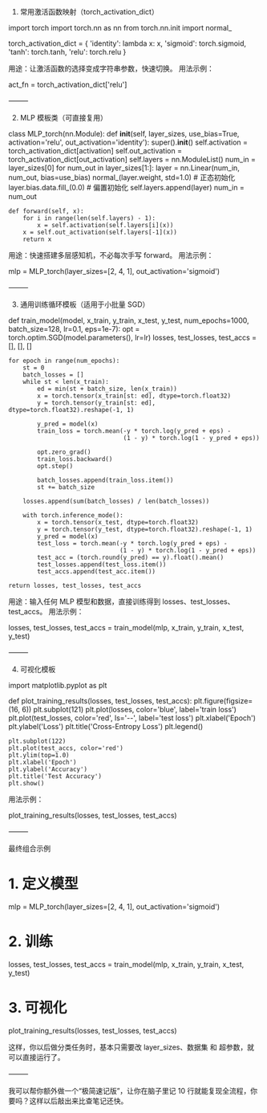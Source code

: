 1. 常用激活函数映射（torch_activation_dict）

import torch
import torch.nn as nn
from torch.nn.init import normal_

torch_activation_dict = {
    'identity': lambda x: x,
    'sigmoid': torch.sigmoid,
    'tanh': torch.tanh,
    'relu': torch.relu
}

用途：让激活函数的选择变成字符串参数，快速切换。
用法示例：

act_fn = torch_activation_dict['relu']


⸻

2. MLP 模板类（可直接复用）

class MLP_torch(nn.Module):
    def __init__(self, layer_sizes, use_bias=True,
                 activation='relu', out_activation='identity'):
        super().__init__()
        self.activation = torch_activation_dict[activation]
        self.out_activation = torch_activation_dict[out_activation]
        self.layers = nn.ModuleList()
        num_in = layer_sizes[0]
        for num_out in layer_sizes[1:]:
            layer = nn.Linear(num_in, num_out, bias=use_bias)
            normal_(layer.weight, std=1.0)       # 正态初始化
            layer.bias.data.fill_(0.0)           # 偏置初始化
            self.layers.append(layer)
            num_in = num_out

    def forward(self, x):
        for i in range(len(self.layers) - 1):
            x = self.activation(self.layers[i](x))
        x = self.out_activation(self.layers[-1](x))
        return x

用途：快速搭建多层感知机，不必每次手写 forward。
用法示例：

mlp = MLP_torch(layer_sizes=[2, 4, 1], out_activation='sigmoid')


⸻

3. 通用训练循环模板（适用于小批量 SGD）

def train_model(model, x_train, y_train, x_test, y_test,
                num_epochs=1000, batch_size=128, lr=0.1, eps=1e-7):
    opt = torch.optim.SGD(model.parameters(), lr=lr)
    losses, test_losses, test_accs = [], [], []

    for epoch in range(num_epochs):
        st = 0
        batch_losses = []
        while st < len(x_train):
            ed = min(st + batch_size, len(x_train))
            x = torch.tensor(x_train[st: ed], dtype=torch.float32)
            y = torch.tensor(y_train[st: ed], dtype=torch.float32).reshape(-1, 1)

            y_pred = model(x)
            train_loss = torch.mean(-y * torch.log(y_pred + eps) -
                                    (1 - y) * torch.log(1 - y_pred + eps))

            opt.zero_grad()
            train_loss.backward()
            opt.step()

            batch_losses.append(train_loss.item())
            st += batch_size

        losses.append(sum(batch_losses) / len(batch_losses))

        with torch.inference_mode():
            x = torch.tensor(x_test, dtype=torch.float32)
            y = torch.tensor(y_test, dtype=torch.float32).reshape(-1, 1)
            y_pred = model(x)
            test_loss = torch.mean(-y * torch.log(y_pred + eps) -
                                   (1 - y) * torch.log(1 - y_pred + eps))
            test_acc = (torch.round(y_pred) == y).float().mean()
            test_losses.append(test_loss.item())
            test_accs.append(test_acc.item())

    return losses, test_losses, test_accs

用途：输入任何 MLP 模型和数据，直接训练得到 losses、test_losses、test_accs。
用法示例：

losses, test_losses, test_accs = train_model(mlp, x_train, y_train, x_test, y_test)


⸻

4. 可视化模板

import matplotlib.pyplot as plt

def plot_training_results(losses, test_losses, test_accs):
    plt.figure(figsize=(16, 6))
    plt.subplot(121)
    plt.plot(losses, color='blue', label='train loss')
    plt.plot(test_losses, color='red', ls='--', label='test loss')
    plt.xlabel('Epoch')
    plt.ylabel('Loss')
    plt.title('Cross-Entropy Loss')
    plt.legend()

    plt.subplot(122)
    plt.plot(test_accs, color='red')
    plt.ylim(top=1.0)
    plt.xlabel('Epoch')
    plt.ylabel('Accuracy')
    plt.title('Test Accuracy')
    plt.show()

用法示例：

plot_training_results(losses, test_losses, test_accs)


⸻

最终组合示例

# 1. 定义模型
mlp = MLP_torch(layer_sizes=[2, 4, 1], out_activation='sigmoid')

# 2. 训练
losses, test_losses, test_accs = train_model(mlp, x_train, y_train, x_test, y_test)

# 3. 可视化
plot_training_results(losses, test_losses, test_accs)

这样，你以后做分类任务时，基本只需要改 layer_sizes、数据集 和 超参数，就可以直接运行了。

⸻

我可以帮你额外做一个“极简速记版”，让你在脑子里记 10 行就能复现全流程，你要吗？这样以后敲出来比查笔记还快。